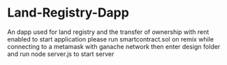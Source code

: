 # Land-Registry-Dapp
An dapp used for land registry and the transfer of ownership with rent enabled
to start application
please run smartcontract.sol on remix while connecting to a metamask with ganache network
then enter design folder and run node server.js to start server
